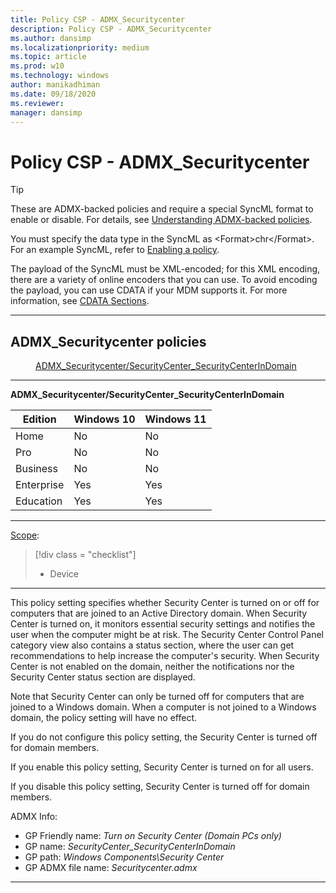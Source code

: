 ```yaml
---
title: Policy CSP - ADMX_Securitycenter
description: Policy CSP - ADMX_Securitycenter
ms.author: dansimp
ms.localizationpriority: medium
ms.topic: article
ms.prod: w10
ms.technology: windows
author: manikadhiman
ms.date: 09/18/2020
ms.reviewer: 
manager: dansimp
---
```


# Policy CSP - ADMX_Securitycenter
> [!TIP]
> These are ADMX-backed policies and require a special SyncML format to enable or disable. For details, see [Understanding ADMX-backed policies](./understanding-admx-backed-policies.md).
> 
> You must specify the data type in the SyncML as &lt;Format&gt;chr&lt;/Format&gt;. For an example SyncML, refer to [Enabling a policy](./understanding-admx-backed-policies.md#enabling-a-policy).
> 
> The payload of the SyncML must be XML-encoded; for this XML encoding, there are a variety of online encoders that you can use. To avoid encoding the payload, you can use CDATA if your MDM supports it. For more information, see [CDATA Sections](http://www.w3.org/TR/REC-xml/#sec-cdata-sect).

<hr/>

<!--Policies-->
## ADMX_Securitycenter policies  

<dl>
  <dd>
    <a href="#admx-securitycenter-securitycenter-securitycenterindomain">ADMX_Securitycenter/SecurityCenter_SecurityCenterInDomain</a>
  </dd>
</dl>


<hr/>

<!--Policy-->
<a href="" id="admx-securitycenter-securitycenter-securitycenterindomain"></a>**ADMX_Securitycenter/SecurityCenter_SecurityCenterInDomain**  

<!--SupportedSKUs-->

|Edition|Windows 10|Windows 11|
|--- |--- |--- |
|Home|No|No|
|Pro|No|No|
|Business|No|No|
|Enterprise|Yes|Yes|
|Education|Yes|Yes|

<!--/SupportedSKUs-->
<hr/>

<!--Scope-->
[Scope](./policy-configuration-service-provider.md#policy-scope):

> [!div class = "checklist"]
> * Device

<hr/>

<!--/Scope-->
<!--Description-->
 This policy setting specifies whether Security Center is turned on or off for computers that are joined to an Active Directory domain. When Security Center is turned on, it monitors essential security settings and notifies the user when the computer might be at risk. The Security Center Control Panel category view also contains a status section, where the user can get recommendations to help increase the computer's security. When Security Center is not enabled on the domain, neither the notifications nor the Security Center status section are displayed. 

Note that Security Center can only be turned off for computers that are joined to a Windows domain. When a computer is not joined to a Windows domain, the policy setting will have no effect.

If you do not configure this policy setting, the Security Center is turned off for domain members. 

If you enable this policy setting, Security Center is turned on for all users. 

If you disable this policy setting, Security Center is turned off for domain members.


<!--/Description-->


<!--ADMXBacked-->
ADMX Info:  
-   GP Friendly name: *Turn on Security Center (Domain PCs only)*
-   GP name: *SecurityCenter_SecurityCenterInDomain*
-   GP path: *Windows Components\Security Center*
-   GP ADMX file name: *Securitycenter.admx*

<!--/ADMXBacked-->
<!--/Policy-->
<hr/>



<!--/Policies-->

